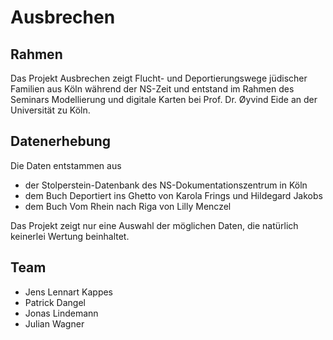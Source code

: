 # Ausbrechen

## Rahmen
Das Projekt Ausbrechen zeigt Flucht- und Deportierungswege jüdischer Familien aus Köln während der NS-Zeit und entstand im Rahmen des Seminars Modellierung und digitale Karten bei Prof. Dr. Øyvind Eide an der Universität zu Köln.

## Datenerhebung
Die Daten entstammen aus

* der Stolperstein-Datenbank des NS-Dokumentationszentrum in Köln
* dem Buch Deportiert ins Ghetto von Karola Frings und Hildegard Jakobs 
* dem Buch Vom Rhein nach Riga von Lilly Menczel

Das Projekt zeigt nur eine Auswahl der möglichen Daten, die natürlich keinerlei Wertung beinhaltet.

## Team
* Jens Lennart Kappes
* Patrick Dangel
* Jonas Lindemann
* Julian Wagner
